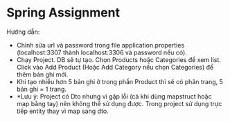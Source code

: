 # Spring Assignment
Hướng dẫn:
- Chỉnh sửa url và password trong file application.properties (localhost:3307 thành localhost:3306 và password nếu có).
- Chạy Project. DB sẽ tự tạo. Chọn Products hoặc Categories để xem list. Click vào Add Product (Hoặc Add Category nếu chọn Categories) để thêm bản ghi mới.
- Khi tạo nhiều hơn 5 bản ghi ở trong phần Product thì sẽ có phân trang, 5 bản ghi = 1 trang.
- *Lưu ý: Project có Dto nhưng vì gặp lỗi (cả khi dùng mapstruct hoặc map bằng tay) nên không thể sử dụng được. Trong project sử dụng trực tiếp entity thay vì map sang dto.
